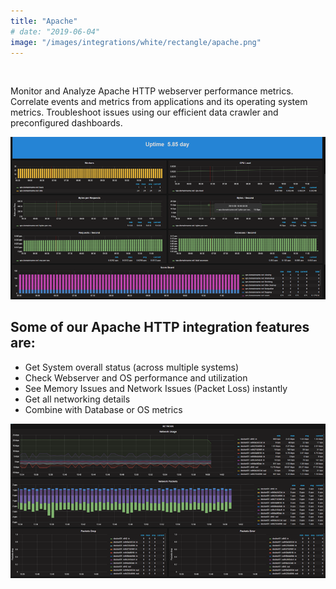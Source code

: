 ```yaml
---
title: "Apache"
# date: "2019-06-04"
image: "/images/integrations/white/rectangle/apache.png"
---
```


 


Monitor and Analyze Apache HTTP webserver performance metrics. Correlate events and metrics from applications and its operating system metrics. Troubleshoot issues using our efficient data crawler and preconfigured dashboards.


![Apache](/images/integrations/posts//apache.png)


## Some of our Apache HTTP integration features are:

* Get System overall status (across multiple systems)
* Check Webserver and OS performance and utilization
* See Memory Issues and Network Issues (Packet Loss) instantly
* Get all networking details
* Combine with Database or OS metrics
 

![Ubuntu or Debian network performance](/images/integrations/posts//debian_net.png)


